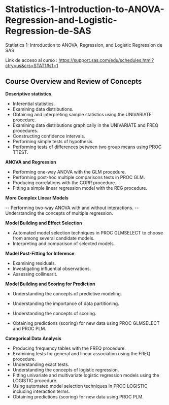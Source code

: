 # Statistics-1-Introduction-to-ANOVA-Regression-and-Logistic-Regression-de-SAS
Statistics 1: Introduction to ANOVA, Regression, and Logistic Regression de SAS


Link de acceso al curso  : https://support.sas.com/edu/schedules.html?ctry=us&crs=STAT1#s1=1

## Course Overview and Review of Concepts


**Descriptive statistics.**

-	Inferential statistics.
-	Examining data distributions.
-	Obtaining and interpreting sample statistics using the UNIVARIATE procedure.
-	Examining data distributions graphically in the UNIVARIATE and FREQ procedures.
-	Constructing confidence intervals.
-	Performing simple tests of hypothesis.
-	Performing tests of differences between two group means using PROC TTEST.


**ANOVA and Regression**

-	Performing one-way ANOVA with the GLM procedure.
-	Performing post-hoc multiple comparisons tests in PROC GLM.
-	Producing correlations with the CORR procedure.
-	Fitting a simple linear regression model with the REG procedure.

**More Complex Linear Models**

--	Performing two-way ANOVA with and without interactions.
--	Understanding the concepts of multiple regression.


**Model Building and Effect Selection**

-	Automated model selection techniques in PROC GLMSELECT to choose from among several candidate models.
-	Interpreting and comparison of selected models.

**Model Post-Fitting for Inference**

-	Examining residuals.
-	Investigating influential observations.
- Assessing collinearit.

**Model Building and Scoring for Prediction**

-	Understanding the concepts of predictive modeling.
-	Understanding the importance of data partitioning.



-	Understanding the concepts of scoring.
- Obtaining predictions (scoring) for new data using PROC GLMSELECT and PROC PLM.

**Categorical Data Analysis**

-	Producing frequency tables with the FREQ procedure.
-	Examining tests for general and linear association using the FREQ procedure.
-	Understanding exact tests.
-	Understanding the concepts of logistic regression.
-	Fitting univariate and multivariate logistic regression models using the LOGISTIC procedure.
-	Using automated model selection techniques in PROC LOGISTIC including interaction terms.
-	Obtaining predictions (scoring) for new data using PROC PLM.




